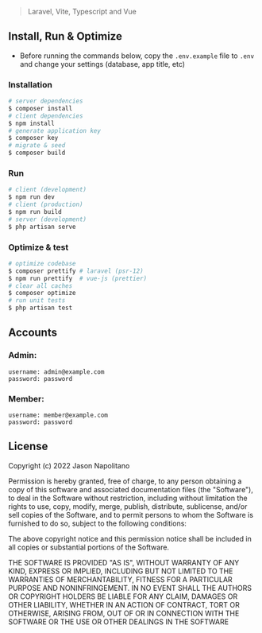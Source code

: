 > Laravel, Vite, Typescript and Vue

## Install, Run & Optimize
- Before running the commands below, copy the `.env.example` file to `.env` and change your settings (database, app title, etc)

### Installation
```bash
# server dependencies
$ composer install
# client dependencies
$ npm install
# generate application key
$ composer key
# migrate & seed
$ composer build
```

### Run
```bash
# client (development)
$ npm run dev
# client (production)
$ npm run build
# server (development)
$ php artisan serve
```

### Optimize & test
```bash
# optimize codebase
$ composer prettify # laravel (psr-12)
$ npm run prettify  # vue-js (prettier)
# clear all caches
$ composer optimize
# run unit tests
$ php artisan test
```

## Accounts
### Admin:
```
username: admin@example.com
password: password 
```
### Member:
```
username: member@example.com
password: password 
```


## License
Copyright (c) 2022 Jason Napolitano

Permission is hereby granted, free of charge, to any person obtaining a copy of this software and associated
documentation files (the "Software"), to deal in the Software without restriction, including without limitation the
rights to use, copy, modify, merge, publish, distribute, sublicense, and/or sell copies of the Software, and to permit
persons to whom the Software is furnished to do so, subject to the following conditions:

The above copyright notice and this permission notice shall be included in all copies or substantial portions of the
Software.

THE SOFTWARE IS PROVIDED "AS IS", WITHOUT WARRANTY OF ANY KIND, EXPRESS OR IMPLIED, INCLUDING BUT NOT LIMITED TO THE
WARRANTIES OF MERCHANTABILITY, FITNESS FOR A PARTICULAR PURPOSE AND NONINFRINGEMENT. IN NO EVENT SHALL THE AUTHORS OR
COPYRIGHT HOLDERS BE LIABLE FOR ANY CLAIM, DAMAGES OR OTHER LIABILITY, WHETHER IN AN ACTION OF CONTRACT, TORT OR
OTHERWISE, ARISING FROM, OUT OF OR IN CONNECTION WITH THE SOFTWARE OR THE USE OR OTHER DEALINGS IN THE SOFTWARE